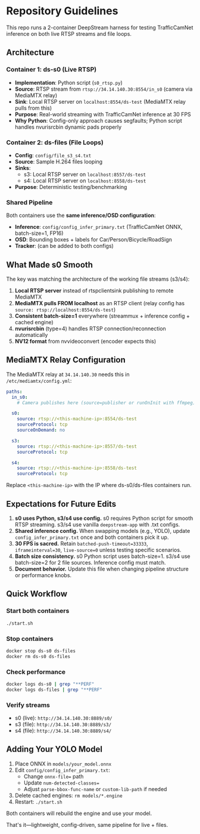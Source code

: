 # Repository Guidelines

This repo runs a 2-container DeepStream harness for testing TrafficCamNet inference on both live RTSP streams and file loops.

## Architecture

### Container 1: ds-s0 (Live RTSP)
- **Implementation**: Python script (`s0_rtsp.py`)
- **Source**: RTSP stream from `rtsp://34.14.140.30:8554/in_s0` (camera via MediaMTX relay)
- **Sink**: Local RTSP server on `localhost:8554/ds-test` (MediaMTX relay pulls from this)
- **Purpose**: Real-world streaming with TrafficCamNet inference at 30 FPS
- **Why Python**: Config-only approach causes segfaults; Python script handles nvurisrcbin dynamic pads properly

### Container 2: ds-files (File Loops)
- **Config**: `config/file_s3_s4.txt`
- **Source**: Sample H.264 files looping
- **Sinks**:
  - s3: Local RTSP server on `localhost:8557/ds-test`
  - s4: Local RTSP server on `localhost:8558/ds-test`
- **Purpose**: Deterministic testing/benchmarking

### Shared Pipeline
Both containers use the **same inference/OSD configuration**:
- **Inference**: `config/config_infer_primary.txt` (TrafficCamNet ONNX, batch-size=1, FP16)
- **OSD**: Bounding boxes + labels for Car/Person/Bicycle/RoadSign
- **Tracker**: (can be added to both configs)

## What Made s0 Smooth

The key was matching the architecture of the working file streams (s3/s4):
1. **Local RTSP server** instead of rtspclientsink publishing to remote MediaMTX
2. **MediaMTX pulls FROM localhost** as an RTSP client (relay config has `source: rtsp://localhost:8554/ds-test`)
3. **Consistent batch-size=1** everywhere (streammux + inference config + cached engine)
4. **nvurisrcbin** (type=4) handles RTSP connection/reconnection automatically
5. **NV12 format** from nvvideoconvert (encoder expects this)

## MediaMTX Relay Configuration

The MediaMTX relay at `34.14.140.30` needs this in `/etc/mediamtx/config.yml`:

```yaml
paths:
  in_s0:
    # Camera publishes here (source=publisher or runOnInit with ffmpeg)

  s0:
    source: rtsp://<this-machine-ip>:8554/ds-test
    sourceProtocol: tcp
    sourceOnDemand: no

  s3:
    source: rtsp://<this-machine-ip>:8557/ds-test
    sourceProtocol: tcp

  s4:
    source: rtsp://<this-machine-ip>:8558/ds-test
    sourceProtocol: tcp
```

Replace `<this-machine-ip>` with the IP where ds-s0/ds-files containers run.

## Expectations for Future Edits

1. **s0 uses Python, s3/s4 use config.** s0 requires Python script for smooth RTSP streaming. s3/s4 use vanilla `deepstream-app` with .txt configs.
2. **Shared inference config.** When swapping models (e.g., YOLO), update `config_infer_primary.txt` once and both containers pick it up.
3. **30 FPS is sacred.** Retain `batched-push-timeout=33333`, `iframeinterval=30`, `live-source=0` unless testing specific scenarios.
4. **Batch size consistency.** s0 Python script uses batch-size=1. s3/s4 use batch-size=2 for 2 file sources. Inference config must match.
5. **Document behavior.** Update this file when changing pipeline structure or performance knobs.

## Quick Workflow

### Start both containers
```bash
./start.sh
```

### Stop containers
```bash
docker stop ds-s0 ds-files
docker rm ds-s0 ds-files
```

### Check performance
```bash
docker logs ds-s0 | grep "**PERF"
docker logs ds-files | grep "**PERF"
```

### Verify streams
- s0 (live): `http://34.14.140.30:8889/s0/`
- s3 (file): `http://34.14.140.30:8889/s3/`
- s4 (file): `http://34.14.140.30:8889/s4/`

## Adding Your YOLO Model

1. Place ONNX in `models/your_model.onnx`
2. Edit `config/config_infer_primary.txt`:
   - Change `onnx-file=` path
   - Update `num-detected-classes=`
   - Adjust `parse-bbox-func-name` or `custom-lib-path` if needed
3. Delete cached engines: `rm models/*.engine`
4. Restart: `./start.sh`

Both containers will rebuild the engine and use your model.

That's it—lightweight, config-driven, same pipeline for live + files.
